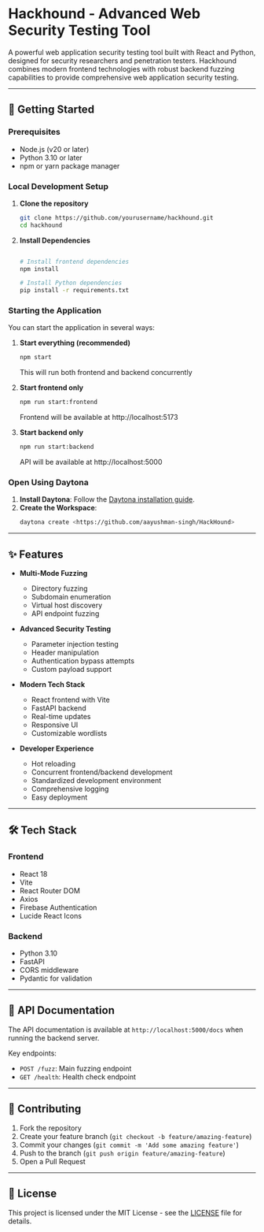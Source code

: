 # Hackhound - Advanced Web Security Testing Tool

A powerful web application security testing tool built with React and Python, designed for security researchers and penetration testers. Hackhound combines modern frontend technologies with robust backend fuzzing capabilities to provide comprehensive web application security testing.

---

## 🚀 Getting Started

### Prerequisites
- Node.js (v20 or later)
- Python 3.10 or later
- npm or yarn package manager

### Local Development Setup

1. **Clone the repository**
   ```bash
   git clone https://github.com/yourusername/hackhound.git
   cd hackhound
   ```

2. **Install Dependencies**
   ```bash

   # Install frontend dependencies
   npm install

   # Install Python dependencies
   pip install -r requirements.txt
   ```

### Starting the Application

You can start the application in several ways:

1. **Start everything (recommended)**
   ```bash
   npm start
   ```
   This will run both frontend and backend concurrently

2. **Start frontend only**
   ```bash
   npm run start:frontend
   ```
   Frontend will be available at http://localhost:5173

3. **Start backend only**
   ```bash
   npm run start:backend
   ```
   API will be available at http://localhost:5000

### Open Using Daytona  

1. **Install Daytona**: Follow the [Daytona installation guide](https://www.daytona.io/docs/installation/installation/).  
2. **Create the Workspace**:  
   ```bash  
   daytona create <https://github.com/aayushman-singh/HackHound> 
   ```  

---

## ✨ Features

- **Multi-Mode Fuzzing**
  - Directory fuzzing
  - Subdomain enumeration
  - Virtual host discovery
  - API endpoint fuzzing

- **Advanced Security Testing**
  - Parameter injection testing
  - Header manipulation
  - Authentication bypass attempts
  - Custom payload support

- **Modern Tech Stack**
  - React frontend with Vite
  - FastAPI backend
  - Real-time updates
  - Responsive UI
  - Customizable wordlists

- **Developer Experience**
  - Hot reloading
  - Concurrent frontend/backend development
  - Standardized development environment
  - Comprehensive logging
  - Easy deployment

---

## 🛠 Tech Stack

### Frontend
- React 18
- Vite
- React Router DOM
- Axios
- Firebase Authentication
- Lucide React Icons

### Backend
- Python 3.10
- FastAPI
- CORS middleware
- Pydantic for validation

---

## 📄 API Documentation

The API documentation is available at `http://localhost:5000/docs` when running the backend server.

Key endpoints:
- `POST /fuzz`: Main fuzzing endpoint
- `GET /health`: Health check endpoint

---

## 👥 Contributing

1. Fork the repository
2. Create your feature branch (`git checkout -b feature/amazing-feature`)
3. Commit your changes (`git commit -m 'Add some amazing feature'`)
4. Push to the branch (`git push origin feature/amazing-feature`)
5. Open a Pull Request

---

## 📝 License

This project is licensed under the MIT License - see the [LICENSE](LICENSE) file for details.